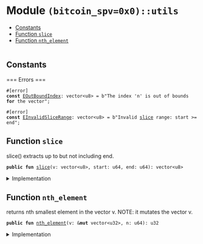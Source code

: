 
<a name="(bitcoin_spv=0x0)_utils"></a>

# Module `(bitcoin_spv=0x0)::utils`

-  [Constants](#@Constants_0)
-  [Function `slice`](#(bitcoin_spv=0x0)_utils_slice)
-  [Function `nth_element`](#(bitcoin_spv=0x0)_utils_nth_element)

<pre><code></code></pre>

<a name="@Constants_0"></a>

## Constants

<a name="(bitcoin_spv=0x0)_utils_EOutBoundIndex"></a>

=== Errors ===

<pre><code>#[error]
<b>const</b> <a href="../bitcoin_spv/utils.md#(bitcoin_spv=0x0)_utils_EOutBoundIndex">EOutBoundIndex</a>: vector&lt;u8&gt; = b"The index 'n' is out of bounds <b>for</b> the vector";
</code></pre>

<a name="(bitcoin_spv=0x0)_utils_EInvalidSliceRange"></a>

<pre><code>#[error]
<b>const</b> <a href="../bitcoin_spv/utils.md#(bitcoin_spv=0x0)_utils_EInvalidSliceRange">EInvalidSliceRange</a>: vector&lt;u8&gt; = b"Invalid <a href="../bitcoin_spv/utils.md#(bitcoin_spv=0x0)_utils_slice">slice</a> range: start &gt;= end";
</code></pre>

<a name="(bitcoin_spv=0x0)_utils_slice"></a>

## Function `slice`

slice() extracts up to but not including end.

<pre><code><b>public</b> <b>fun</b> <a href="../bitcoin_spv/utils.md#(bitcoin_spv=0x0)_utils_slice">slice</a>(v: vector&lt;u8&gt;, start: u64, end: u64): vector&lt;u8&gt;
</code></pre>

<details>
<summary>Implementation</summary>

<pre><code><b>public</b> <b>fun</b> <a href="../bitcoin_spv/utils.md#(bitcoin_spv=0x0)_utils_slice">slice</a>(v: vector&lt;u8&gt;, start: u64, end: u64): vector&lt;u8&gt; {
    <b>assert</b>!(start &lt; end, <a href="../bitcoin_spv/utils.md#(bitcoin_spv=0x0)_utils_EInvalidSliceRange">EInvalidSliceRange</a>);
    <b>assert</b>!(end &lt;= v.length(), <a href="../bitcoin_spv/utils.md#(bitcoin_spv=0x0)_utils_EOutBoundIndex">EOutBoundIndex</a>);
    <b>let</b> <b>mut</b> ans = vector[];
    <b>let</b> <b>mut</b> i = start;
    <b>while</b> (i &lt; end) {
        ans.push_back(v[i]);
        i = i + 1;
    };
    ans
}
</code></pre>

</details>

<a name="(bitcoin_spv=0x0)_utils_nth_element"></a>

## Function `nth_element`

returns nth smallest element in the vector v.
NOTE: it mutates the vector v.

<pre><code><b>public</b> <b>fun</b> <a href="../bitcoin_spv/utils.md#(bitcoin_spv=0x0)_utils_nth_element">nth_element</a>(v: &<b>mut</b> vector&lt;u32&gt;, n: u64): u32
</code></pre>

<details>
<summary>Implementation</summary>

<pre><code><b>public</b> <b>fun</b> <a href="../bitcoin_spv/utils.md#(bitcoin_spv=0x0)_utils_nth_element">nth_element</a>(v: &<b>mut</b> vector&lt;u32&gt;, n: u64): u32 {
    <b>let</b> <b>mut</b> i = 0;
    <b>let</b> len = v.length();
    <b>assert</b>!(n &lt; len, <a href="../bitcoin_spv/utils.md#(bitcoin_spv=0x0)_utils_EOutBoundIndex">EOutBoundIndex</a>);
    <b>while</b> (i &lt;= n) {
        <b>let</b> <b>mut</b> j = i + 1;
        <b>while</b> (j &lt; len) {
            <b>if</b> (v[i] &gt; v[j]) {
                v.swap(i, j);
            };
            j = j + 1;
        };
        i = i + 1;
    };
    v[n]
}
</code></pre>

</details>
